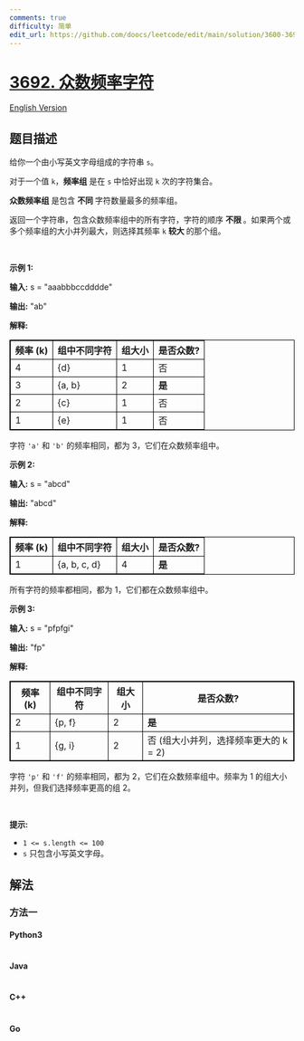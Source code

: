 ```yaml
---
comments: true
difficulty: 简单
edit_url: https://github.com/doocs/leetcode/edit/main/solution/3600-3699/3692.Majority%20Frequency%20Characters/README.md
---
```


<!-- problem:start -->

# [3692. 众数频率字符](https://leetcode.cn/problems/majority-frequency-characters)

[English Version](/solution/3600-3699/3692.Majority%20Frequency%20Characters/README_EN.md)

## 题目描述

<!-- description:start -->

<p>给你一个由小写英文字母组成的字符串 <code>s</code>。</p>

<p>对于一个值 <code>k</code>，<strong>频率组</strong> 是在 <code>s</code> 中恰好出现 <code>k</code> 次的字符集合。</p>

<p><strong>众数频率组</strong> 是包含 <strong>不同&nbsp;</strong>字符数量最多的频率组。</p>

<p>返回一个字符串，包含众数频率组中的所有字符，字符的顺序 <strong>不限&nbsp;</strong>。如果两个或多个频率组的大小并列最大，则选择其频率 <code>k</code> <strong>较大&nbsp;</strong>的那个组。</p>

<p>&nbsp;</p>

<p><strong class="example">示例 1:</strong></p>

<div class="example-block">
<p><strong>输入:</strong> <span class="example-io">s = "aaabbbccdddde"</span></p>

<p><strong>输出:</strong> <span class="example-io">"ab"</span></p>

<p><strong>解释:</strong></p>

<table style="border: 1px solid black;">
	<thead>
		<tr>
			<th style="border: 1px solid black;">频率 (k)</th>
			<th style="border: 1px solid black;">组中不同字符</th>
			<th style="border: 1px solid black;">组大小</th>
			<th style="border: 1px solid black;">是否众数?</th>
		</tr>
	</thead>
	<tbody>
		<tr>
			<td style="border: 1px solid black;">4</td>
			<td style="border: 1px solid black;">{d}</td>
			<td style="border: 1px solid black;">1</td>
			<td style="border: 1px solid black;">否</td>
		</tr>
		<tr>
			<td style="border: 1px solid black;">3</td>
			<td style="border: 1px solid black;">{a, b}</td>
			<td style="border: 1px solid black;">2</td>
			<td style="border: 1px solid black;"><strong>是</strong></td>
		</tr>
		<tr>
			<td style="border: 1px solid black;">2</td>
			<td style="border: 1px solid black;">{c}</td>
			<td style="border: 1px solid black;">1</td>
			<td style="border: 1px solid black;">否</td>
		</tr>
		<tr>
			<td style="border: 1px solid black;">1</td>
			<td style="border: 1px solid black;">{e}</td>
			<td style="border: 1px solid black;">1</td>
			<td style="border: 1px solid black;">否</td>
		</tr>
	</tbody>
</table>

<p>字符 <code>'a'</code> 和 <code>'b'</code> 的频率相同，都为 3，它们在众数频率组中。</p>
</div>

<p><strong class="example">示例 2:</strong></p>

<div class="example-block">
<p><strong>输入:</strong> <span class="example-io">s = "abcd"</span></p>

<p><strong>输出:</strong> <span class="example-io">"abcd"</span></p>

<p><strong>解释:</strong></p>

<table style="border: 1px solid black;">
	<thead>
		<tr>
			<th style="border: 1px solid black;">频率 (k)</th>
			<th style="border: 1px solid black;">组中不同字符</th>
			<th style="border: 1px solid black;">组大小</th>
			<th style="border: 1px solid black;">是否众数?</th>
		</tr>
	</thead>
	<tbody>
		<tr>
			<td style="border: 1px solid black;">1</td>
			<td style="border: 1px solid black;">{a, b, c, d}</td>
			<td style="border: 1px solid black;">4</td>
			<td style="border: 1px solid black;"><strong>是</strong></td>
		</tr>
	</tbody>
</table>

<p>所有字符的频率都相同，都为 1，它们都在众数频率组中。</p>
</div>

<p><strong class="example">示例 3:</strong></p>

<div class="example-block">
<p><strong>输入:</strong> <span class="example-io">s = "pfpfgi"</span></p>

<p><strong>输出:</strong> <span class="example-io">"fp"</span></p>

<p><strong>解释:</strong></p>

<table style="border: 1px solid black;">
	<thead>
		<tr>
			<th style="border: 1px solid black;">频率 (k)</th>
			<th style="border: 1px solid black;">组中不同字符</th>
			<th style="border: 1px solid black;">组大小</th>
			<th style="border: 1px solid black;">是否众数?</th>
		</tr>
	</thead>
	<tbody>
		<tr>
			<td style="border: 1px solid black;">2</td>
			<td style="border: 1px solid black;">{p, f}</td>
			<td style="border: 1px solid black;">2</td>
			<td style="border: 1px solid black;"><strong>是</strong></td>
		</tr>
		<tr>
			<td style="border: 1px solid black;">1</td>
			<td style="border: 1px solid black;">{g, i}</td>
			<td style="border: 1px solid black;">2</td>
			<td style="border: 1px solid black;">否 (组大小并列，选择频率更大的 k = 2)</td>
		</tr>
	</tbody>
</table>

<p>字符 <code>'p'</code> 和 <code>'f'</code> 的频率相同，都为 2，它们在众数频率组中。频率为 1 的组大小并列，但我们选择频率更高的组 2。</p>
</div>

<p>&nbsp;</p>

<p><strong>提示:</strong></p>

<ul>
	<li><code>1 &lt;= s.length &lt;= 100</code></li>
	<li><code>s</code> 只包含小写英文字母。</li>
</ul>

<!-- description:end -->

## 解法

<!-- solution:start -->

### 方法一

<!-- tabs:start -->

#### Python3

```python

```

#### Java

```java

```

#### C++

```cpp

```

#### Go

```go

```

<!-- tabs:end -->

<!-- solution:end -->

<!-- problem:end -->
